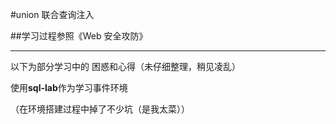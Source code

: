 ﻿#union 联合查询注入##学习过程参照《Web 安全攻防》---以下为部分学习中的 困惑和心得（未仔细整理，稍见凌乱） 使用**sql-lab**作为学习事件环境（在环境搭建过程中掉了不少坑（是我太菜））